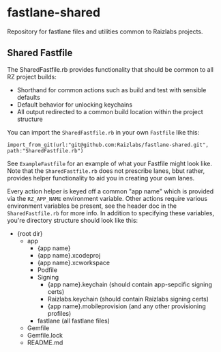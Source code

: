 # fastlane-shared

Repository for fastlane files and utilities common to Raizlabs projects.

## Shared Fastfile

The SharedFastfile.rb provides functionality that should be common to all RZ project builds:

- Shorthand for common actions such as build and test with sensible defaults
- Default behavior for unlocking keychains
- All output redirected to a common build location within the project structure

You can import the `SharedFastfile.rb` in your own `Fastfile` like this:

```
import_from_git(url:"git@github.com:Raizlabs/fastlane-shared.git", path:"SharedFastfile.rb")
```
See `ExampleFastfile` for an example of what your Fastfile might look like. Note that the `SharedFastfile.rb` does not prescribe lanes, bbut rather, provides helper functionality to aid you in creating your own lanes. 

Every action helper is keyed off a common "app name" which is provided via the `RZ_APP_NAME` environment variable. Other actions require various environment variables be present, see the header doc in the `SharedFastfile.rb` for more info. In addition to specifying these variables, you're directory structure should look like this:

- {root dir}
	- app
		- {app name}
		- {app name}.xcodeproj
		- {app name}.xcworkspace
		- Podfile
		- Signing
			- {app name}.keychain (should contain app-sepcific signing certs)
			- Raizlabs.keychain (should contain Raizlabs signing certs)
			- {app name}.mobileprovision (and any other provisioning profiles)
		- fastlane (all fastlane files)
	- Gemfile
	- Gemfile.lock
	- README.md

